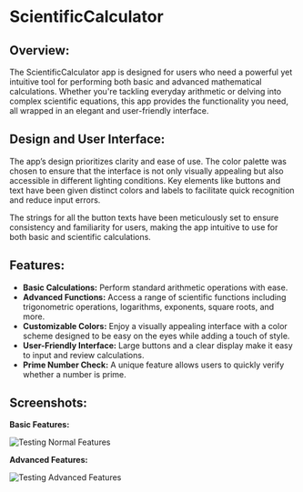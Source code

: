 # ScientificCalculator

## Overview:
The ScientificCalculator app is designed for users who need a powerful yet intuitive tool for performing both basic and advanced mathematical calculations. Whether you're tackling everyday arithmetic or delving into complex scientific equations, this app provides the functionality you need, all wrapped in an elegant and user-friendly interface.

## Design and User Interface:
The app’s design prioritizes clarity and ease of use. The color palette was chosen to ensure that the interface is not only visually appealing but also accessible in different lighting conditions. Key elements like buttons and text have been given distinct colors and labels to facilitate quick recognition and reduce input errors.

The strings for all the button texts have been meticulously set to ensure consistency and familiarity for users, making the app intuitive to use for both basic and scientific calculations.

## Features:
- **Basic Calculations:** Perform standard arithmetic operations with ease.
- **Advanced Functions:** Access a range of scientific functions including trigonometric operations, logarithms, exponents, square roots, and more.
- **Customizable Colors:** Enjoy a visually appealing interface with a color scheme designed to be easy on the eyes while adding a touch of style.
- **User-Friendly Interface:** Large buttons and a clear display make it easy to input and review calculations.
- **Prime Number Check:** A unique feature allows users to quickly verify whether a number is prime.


## Screenshots:

**Basic Features:**

![Testing Normal Features](https://github.com/user-attachments/assets/f99f4b97-cab6-4f65-add2-abed06c1dfc6)

**Advanced Features:**

![Testing Advanced Features](https://github.com/user-attachments/assets/89dbece0-d23e-4ff0-8f7f-21ab8802bf5f)
